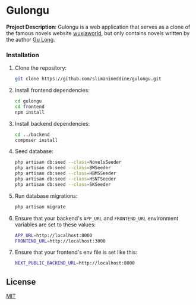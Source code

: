 # Gulongu

**Project Description**: Gulongu is a web application that serves as a clone of the famous novels website [wuxiaworld](https://www.wuxiaworld.com/), but only contains novels written by the author [Gu Long](https://en.wikipedia.org/wiki/Gu_Long).

### Installation

1. Clone the repository:
   ```bash
   git clone https://github.com/slimanimeddine/gulongu.git
   ```

2. Install frontend dependencies:
   ```bash
   cd gulongu
   cd frontend
   npm install
   ```

3. Install backend dependencies:
   ```bash
   cd ../backend
   composer install
   ```

4. Seed database:
   ```bash
   php artisan db:seed --class=NovelsSeeder
   php artisan db:seed --class=BWSeeder
   php artisan db:seed --class=HBMSSeeder
   php artisan db:seed --class=HSNTSeeder
   php artisan db:seed --class=SKSeeder
   ```

5. Run database migrations:
   ```bash
   php artisan migrate
   ```

6. Ensure that your backend's `APP_URL` and `FRONTEND_URL` environment variables are set to these values:
   ```bash
   APP_URL=http://localhost:8000
   FRONTEND_URL=http://localhost:3000
   ```

7. Ensure that your frontend's env file is set like this:
   ```bash
   NEXT_PUBLIC_BACKEND_URL=http://localhost:8000
   ```

## License

[MIT](https://choosealicense.com/licenses/mit/)